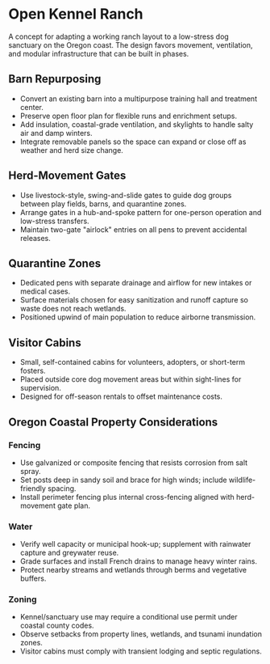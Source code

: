 # Open Kennel Ranch

A concept for adapting a working ranch layout to a low-stress dog sanctuary on the Oregon coast. The design favors movement, ventilation, and modular infrastructure that can be built in phases.

## Barn Repurposing
- Convert an existing barn into a multipurpose training hall and treatment center.
- Preserve open floor plan for flexible runs and enrichment setups.
- Add insulation, coastal-grade ventilation, and skylights to handle salty air and damp winters.
- Integrate removable panels so the space can expand or close off as weather and herd size change.

## Herd-Movement Gates
- Use livestock-style, swing-and-slide gates to guide dog groups between play fields, barns, and quarantine zones.
- Arrange gates in a hub-and-spoke pattern for one-person operation and low-stress transfers.
- Maintain two-gate "airlock" entries on all pens to prevent accidental releases.

## Quarantine Zones
- Dedicated pens with separate drainage and airflow for new intakes or medical cases.
- Surface materials chosen for easy sanitization and runoff capture so waste does not reach wetlands.
- Positioned upwind of main population to reduce airborne transmission.

## Visitor Cabins
- Small, self-contained cabins for volunteers, adopters, or short-term fosters.
- Placed outside core dog movement areas but within sight-lines for supervision.
- Designed for off-season rentals to offset maintenance costs.

## Oregon Coastal Property Considerations
### Fencing
- Use galvanized or composite fencing that resists corrosion from salt spray.
- Set posts deep in sandy soil and brace for high winds; include wildlife-friendly spacing.
- Install perimeter fencing plus internal cross-fencing aligned with herd-movement gate plan.

### Water
- Verify well capacity or municipal hook-up; supplement with rainwater capture and greywater reuse.
- Grade surfaces and install French drains to manage heavy winter rains.
- Protect nearby streams and wetlands through berms and vegetative buffers.

### Zoning
- Kennel/sanctuary use may require a conditional use permit under coastal county codes.
- Observe setbacks from property lines, wetlands, and tsunami inundation zones.
- Visitor cabins must comply with transient lodging and septic regulations.

